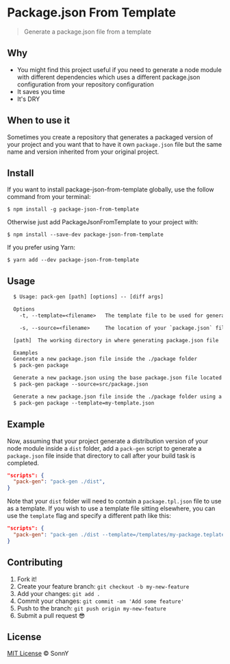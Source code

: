 # Package.json From Template

> Generate a package.json file from a template

## Why

- You might find this project useful if you need to generate a node module with different dependencies which uses a different package.json configuration from your repository configuration
- It saves you time
- It's DRY

## When to use it

Sometimes you create a repository that generates a packaged version of your
project and you want that to have it own `package.json` file but the same
name and version inherited from your original project.

## Install

If you want to install package-json-from-template globally,
use the follow command from your terminal:

```
$ npm install -g package-json-from-template
```

Otherwise just add PackageJsonFromTemplate to your project with:

```
$ npm install --save-dev package-json-from-template
```

If you prefer using Yarn:

```
$ yarn add --dev package-json-from-template
```

## Usage

```txt
  $ Usage: pack-gen [path] [options] -- [diff args]

  Options
    -t, --template=<filename>   The template file to be used for generating the new package.json file. [default: <path>/package.tpl.json]

    -s, --source=<filename>     The location of your `package.json` file. [default: the root project directory will be used]

  [path]  The working directory in where generating package.json file

  Examples
  Generate a new package.json file inside the ./package folder
  $ pack-gen package

  Generate a new package.json using the base package.json file located under the src directory
  $ pack-gen package --source=src/package.json

  Generate a new package.json file inside the ./package folder using a my-template.json file as a template
  $ pack-gen package --template=my-template.json
```

## Example

Now, assuming that your project generate a distribution version
of your node module inside a `dist` folder, add a `pack-gen` script
to generate a `package.json` file inside that directory to
call after your build task is completed.

```json
"scripts": {
  "pack-gen": "pack-gen ./dist",
}
```

Note that your `dist` folder will need to contain a
`package.tpl.json` file to use as a template.
If you wish to use a template file sitting elsewhere, you can use
the `template` flag and specify a different path like this:

```json
"scripts": {
  "pack-gen": "pack-gen ./dist --template=/templates/my-package.teplate.json",
}
```

## Contributing

1.  Fork it!
1.  Create your feature branch: `git checkout -b my-new-feature`
1.  Add your changes: `git add .`
1.  Commit your changes: `git commit -am 'Add some feature'`
1.  Push to the branch: `git push origin my-new-feature`
1.  Submit a pull request :sunglasses:

## License

[MIT License](https://andreasonny.mit-license.org/2017) © SonnY
